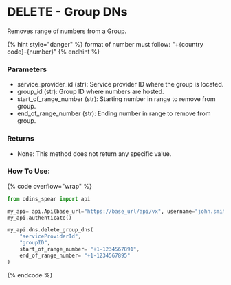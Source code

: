 # DELETE - Group DNs

Removes range of numbers from a Group.

{% hint style="danger" %}
format of number must follow: "+{country code}-{number}"
{% endhint %}

### Parameters&#x20;

* service\_provider\_id (str): Service provider ID where the group is located.&#x20;
* group\_id (str): Group ID where numbers are hosted.&#x20;
* start\_of\_range\_number (str): Starting number in range to remove from group.&#x20;
* end\_of\_range\_number (str): Ending number in range to remove from group.

### Returns

* None: This method does not return any specific value.

### How To Use:

{% code overflow="wrap" %}
```python
from odins_spear import api

my_api= api.Api(base_url="https://base_url/api/vx", username="john.smith", password="ODIN_INSTANCE_1")
my_api.authenticate()

my_api.dns.delete_group_dns(
    "serviceProviderId",
    "groupID",
    start_of_range_number= "+1-1234567891", 
    end_of_range_number= "+1-1234567895"
)
```
{% endcode %}
